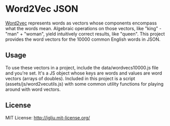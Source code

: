 Word2Vec JSON
==================

[Word2vec](https://code.google.com/p/word2vec/) represents words as vectors whose components encompass what the words mean. Algebraic operations on those vectors, like "king" - "man" + "woman", yield intuitively correct results, like "queen". This project provides the word vectors for the 10000 common English words in JSON.

## Usage
To use these vectors in a project, include the data/wordvecs10000.js file and you're set. It's a JS object whose keys are words and values are word vectors (arrays of doubles). Included in this project is a script (assets/js/word2vecutils.js) with some common utility functions for playing around with word vectors.

## License
MIT License: http://igliu.mit-license.org/

